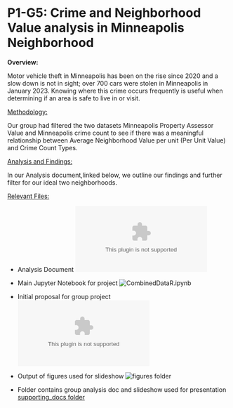 # P1-G5: Crime and Neighborhood Value analysis in Minneapolis Neighborhood

**Overview:**

Motor vehicle theft in Minneapolis has been on the rise since 2020 and a slow down is not in sight; over 700 cars were stolen in Minneapolis in January 2023. Knowing where this crime occurs frequently is useful when determining if an area is safe to live in or visit.




<ins>Methodology:</ins>

Our group had filtered the two datasets Minneapolis Property Assessor Value and Minneapolis crime count to see if there was a meaningful relationship between Average Neighborhood Value per unit (Per Unit Value) and Crime Count Types.


<ins>Analysis and Findings:</ins>

In our Analysis document,linked below, we outline our findings and further filter for our ideal two neighborhoods.


<ins>Relevant Files:</ins>
* Analysis Document
![Analysis Document](https://github.com/djthapa22/P1-G5/blob/main/Group5/supporting_docs/Group5_Analysis.docx)

* Main Jupyter Notebook for project
![CombinedDataR.ipynb](https://github.com/djthapa22/P1-G5/blob/main/Group5/CombinedDataR.ipynb)

* Initial proposal for group project
![Project1_Group5_Proposal.Docx](https://github.com/djthapa22/P1-G5/blob/main/Group5/Project1_Group5_Proposal.docx)

* Output of figures used for slideshow
![figures folder](https://github.com/djthapa22/P1-G5/tree/main/Group5/figures)

* Folder contains group analysis doc and slideshow used for presentation
[supporting_docs folder](https://github.com/djthapa22/P1-G5/tree/main/Group5/supporting_docs) 


